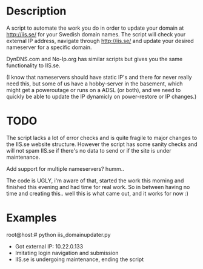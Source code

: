 Description
=================

A script to automate the work you do in order to update your domain at http://iis.se/ for your Swedish domain names.
The script will check your external IP address, navigate through http://iis.se/ and update your desired nameserver for a specific domain.

DynDNS.com and No-Ip.org has similar scripts but gives you the same functionality to IIS.se.

(I know that nameservers should have static IP's and there for never really need this,
but some of us have a hobby-server in the basement, which might get a poweroutage or runs on a ADSL (or both),
and we need to quickly be able to update the IP dynamicly on power-restore or IP changes.)


TODO
=================

The script lacks a lot of error checks and is quite fragile to major changes to the IIS.se website structure.
However the script has some sanity checks and will not spam IIS.se if there's no data to send or if the site is under maintenance.

Add support for multiple nameservers? humm..

The code is UGLY, i'm aware of that, started the work this morning and finished this evening and had time for real work.
So in between having no time and creating this.. well this is what came out, and it works for now :)


Examples
=================

root@host:# python iis_domainupdater.py 
 - Got external IP: 10.22.0.133
 - Imitating login navigation and submission
 - IIS.se is undergoing maintenance, ending the script
